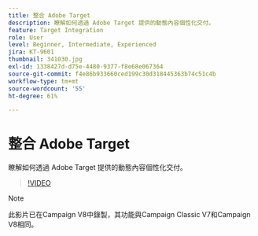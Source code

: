 ```yaml
---
title: 整合 Adobe Target
description: 瞭解如何透過 Adobe Target 提供的動態內容個性化交付。
feature: Target Integration
role: User
level: Beginner, Intermediate, Experienced
jira: KT-9601
thumbnail: 341030.jpg
exl-id: 1338427d-d75e-4480-9377-f8e68e067364
source-git-commit: f4e86b933660ced199c30d318445363b74c51c4b
workflow-type: tm+mt
source-wordcount: '55'
ht-degree: 61%

---
```


# 整合 Adobe Target

瞭解如何透過 Adobe Target 提供的動態內容個性化交付。

>[!VIDEO](https://video.tv.adobe.com/v/341030?quality=12&learn=on)

>[!NOTE]
> 此影片已在Campaign V8中錄製，其功能與Campaign Classic V7和Campaign V8相同。
